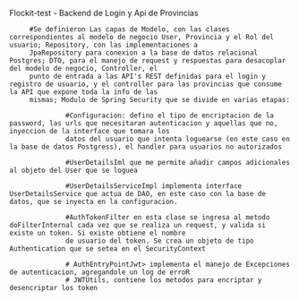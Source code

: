 Flockit-test - Backend de Login y Api de Provincias

         #Se definieron Las capas de Modelo, con las clases correspondientes al modelo de negocio User, Provincia y el Rol del usuario; Repository, con las implementaciones a
         JpaRepository para conexion a la base de datos relacional Postgres; DTO, para el manejo de request y respuestas para desacoplar del modelo de negocio, Controller, el 
         punto de entrada a las API's REST definidas para el login y registro de usuario, y el controller para las provincias que consume la API que expone toda la info de las 
         mismas; Modulo de Spring Security que se divide en varias etapas:

                  #Configuracion: defino el tipo de encriptacion de la password, las urls que necesitaran autenticacion y aquellas que no, inyeccion de la interface que tomara los 
                  datos del usuario que intenta loguearse (en este caso en la base de datos Postgress), el handler para usuarios no autorizados
         
                  #UserDetailsIml que me permite añadir campos adicionales al objeto del User que se loguea
         
                  #UserDetailsServiceImpl implementa interface UserDetailsService que actua de DAO, en este caso con la base de datos, que se inyecta en la configuracion.
         
                  #AuthTokenFilter en esta clase se ingresa al metodo doFilterInternal cada vez que se realiza un request, y valida si existe un token. Si existe obtiene el nombre
                  de usuario del token. Se crea un objeto de tipo Authentication que se setea en el SecurityContext
         
                  # AuthEntryPointJwt> implementa el manejo de Excepciones de autenticacion, agregandole un log de erroR
                  # JWTUtils, contiene los metodos para encriptar y desencriptar los token
         
